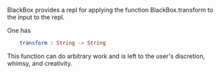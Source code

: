 BlackBox provides a repl for applying the function
BlackBox.transform to the input to the repl.

One has

```elm
    transform : String -> String
```

This function can do arbitrary work and is left to the
user's discretion, whimsy, and creativity.
